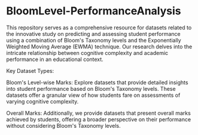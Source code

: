 # BloomLevel-PerformanceAnalysis
This repository serves as a comprehensive resource for datasets related to the innovative study on predicting and assessing student performance using a combination of Bloom's Taxonomy levels and the Exponentially Weighted Moving Average (EWMA) technique. Our research delves into the intricate relationship between cognitive complexity and academic performance in an educational context.

Key Dataset Types:

Bloom's Level-wise Marks: Explore datasets that provide detailed insights into student performance based on Bloom's Taxonomy levels. These datasets offer a granular view of how students fare on assessments of varying cognitive complexity.

Overall Marks: Additionally, we provide datasets that present overall marks achieved by students, offering a broader perspective on their performance without considering Bloom's Taxonomy levels.
